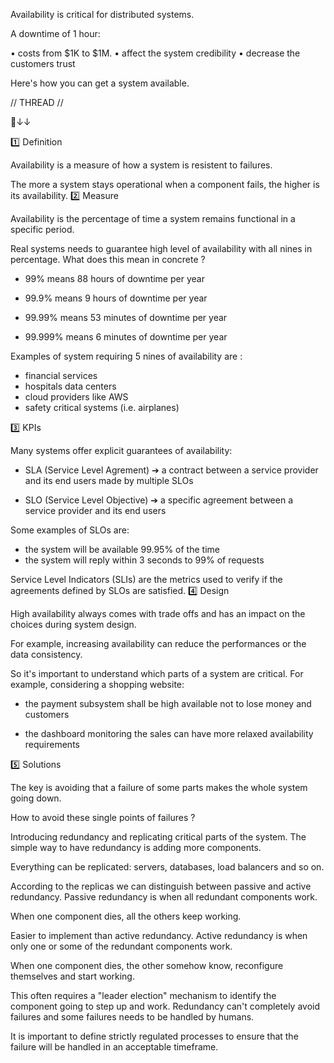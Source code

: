 Availability is critical for distributed systems.

A downtime of 1 hour:

• costs from $1K to $1M.
• affect the system credibility
• decrease the customers trust

Here's how you can get a system available.

// THREAD //

🧵↓↓

1️⃣ Definition

Availability is a measure of how a system is resistent to failures.

The more a system stays operational when a component fails, the higher is its availability. 2️⃣ Measure

Availability is the percentage of time a system remains functional in a specific period.

Real systems needs to guarantee high level of availability with all nines in percentage. What does this mean in concrete ?

- 99% means 88 hours of downtime per year

- 99.9% means 9 hours of downtime per year

- 99.99% means 53 minutes of downtime per year

- 99.999% means 6 minutes of downtime per year

Examples of system requiring 5 nines of availability are :

- financial services
- hospitals data centers
- cloud providers like AWS
- safety critical systems (i.e. airplanes)

3️⃣ KPIs

Many systems offer explicit guarantees of availability:

- SLA (Service Level Agrement) ➔ a contract between a service provider and its end users made by multiple SLOs

- SLO (Service Level Objective) ➔ a specific agreement between a service provider and its end users

Some examples of SLOs are:

- the system will be available 99.95% of the time
- the system will reply within 3 seconds to 99% of requests

Service Level Indicators (SLIs) are the metrics used to verify if the agreements defined by SLOs are satisfied. 4️⃣ Design

High availability always comes with trade offs and has an impact on the choices during system design.

For example, increasing availability can reduce the performances or the data consistency.

So it's important to understand which parts of a system are critical. For example, considering a shopping website:

- the payment subsystem shall be high available not to lose money and customers

- the dashboard monitoring the sales can have more relaxed availability requirements

5️⃣ Solutions

The key is avoiding that a failure of some parts makes the whole system going down.

How to avoid these single points of failures ?

Introducing redundancy and replicating critical parts of the system. The simple way to have redundancy is adding more components.

Everything can be replicated: servers, databases, load balancers and so on.

According to the replicas we can distinguish between passive and active redundancy. Passive redundancy is when all redundant components work.

When one component dies, all the others keep working.

Easier to implement than active redundancy. Active redundancy is when only one or some of the redundant components work.

When one component dies, the other somehow know, reconfigure themselves and start working.

This often requires a "leader election" mechanism to identify the component going to step up and work. Redundancy can't completely avoid failures and some failures needs to be handled by humans.

It is important to define strictly regulated processes to ensure that the failure will be handled in an acceptable timeframe.

